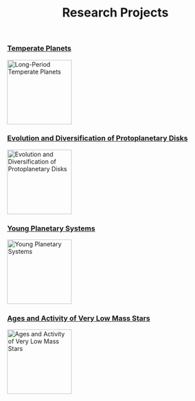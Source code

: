 <html>
<link rel="icon" href="images/favicon.ico" type="image/x-icon" /> <link rel="shortcut icon" href="favicon.ico" type="image/x-icon" />
<link rel="stylesheet" href="https://cdn.rawgit.com/jpswalsh/academicons/master/css/academicons.min.css">

<body id="top">

<!-- Header -->
<header id="header">
<h1><strong>Research Projects</strong><br/></h1>
</header>
<!-- Main -->
<div id="main">

<section id="one">
<!-- <h2>Research Projects</h2>
--><div class="row">
 
	 
<article class="6u 12u$(xsmall) work-item">
<h3><a href ="../temperate.html">Temperate Planets</a></h3>
<a href="../temperate.html" class="image fit thumb"><img src="../images/earth.jpg" width=150 height=150 alt="Long-Period Temperate Planets" /></a>
</article>

							
<article class="6u$ 12u$(xsmall) work-item">
<h3><a href ="./disks.html">Evolution and Diversification of Protoplanetary Disks</a></h3>
<a href="./disks.html" class="image fit thumb">
<img src="../images/PDS70.jpg" width=150 height=150 alt="Evolution and Diversification of Protoplanetary Disks" /></a>

</article>

<article class="6u 12u$(xsmall) work-item">
<h3><a href="../young.html">Young Planetary Systems</a></h3>
<a href="../young.html" class="image fit thumb"><img src="../images/2M0437b.png" width=150 height=150 alt="Young Planetary Systems" /></a>

</article>

<article class="6u$ 12u$(xsmall) work-item">
<h3><a href ="./mdwarfs.html">Ages and Activity of Very Low Mass Stars</a></h3>
<a href="./mdwarfs.html" class="image fit thumb">
<img src="../images/PDS70.jpg" width=150 height=150 alt="Ages and Activity of Very Low Mass Stars" /></a>

</article>
							
